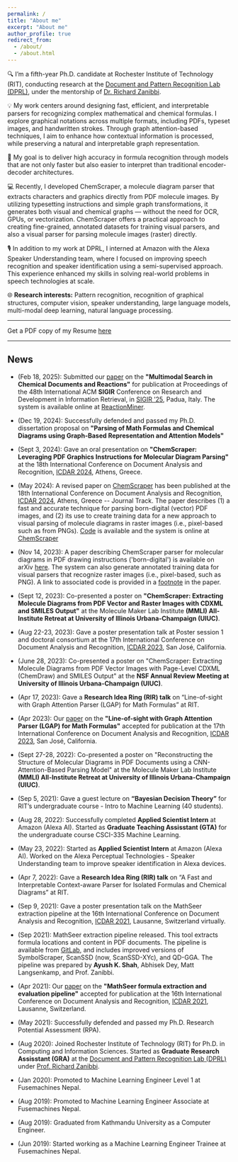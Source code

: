 ```yaml
---
permalink: /
title: "About me"
excerpt: "About me"
author_profile: true
redirect_from: 
  - /about/
  - /about.html
---
```


<!--
# Ayush Kumar Shah
 -->

<!--
Graduate Research Assisstant, <br>
[Rochester Institute of Technology](https://www.rit.edu), New York
 -->

 🔍 I’m a fifth-year Ph.D. candidate at Rochester Institute of Technology (RIT),
 conducting research at the
[Document and Pattern Recognition Lab (DPRL)](https://www.cs.rit.edu/~dprl/index.html),
under the mentorship of [Dr. Richard Zanibbi](https://www.cs.rit.edu/~rlaz/).

💡 My work centers around designing fast, efficient, and interpretable parsers
for recognizing complex mathematical and chemical formulas. I explore graphical
notations across multiple formats, including PDFs, typeset images, and
handwritten strokes. Through graph attention-based techniques, I aim to enhance
how contextual information is processed, while preserving a natural and
interpretable graph representation.

🎯 My goal is to deliver high accuracy in formula recognition through models
that are not only faster but also easier to interpret than traditional
encoder-decoder architectures.

💻 Recently, I developed ChemScraper, a molecule diagram parser that extracts
characters and graphics directly from PDF molecule images. By utilizing
typesetting instructions and simple graph transformations, it generates both
visual and chemical graphs — without the need for OCR, GPUs, or vectorization.
ChemScraper offers a practical approach to creating fine-grained, annotated
datasets for training visual parsers, and also a visual parser for parsing
molecule images (raster) directly.

🎙️ In addition to my work at DPRL, I interned at Amazon with the Alexa Speaker
Understanding team, where I focused on improving speech recognition and speaker
identification using a semi-supervised approach. This
experience enhanced my skills in solving real-world problems in speech
technologies at scale.

🌐 **Research interests:** Pattern recognition, recognition of graphical structures,
computer vision, speaker understanding, large language models, multi-modal deep
learning, natural language processing.

<!--💡 My work centers around designing fast, efficient, and interpretable parsers-->
<!--for recognizing mathematical formulas and chemical diagrams-->
<!--across multiple formats, including PDFs, typeset images, and-->
<!--handwritten strokes. Through graph attention-based techniques and the-->
<!--integration of Large Language Models (LLMs), I aim to enhance how contextual-->
<!--information is processed while preserving a natural and interpretable graph-->
<!--representation.-->
<!---->
<!--🎯 My goal is to deliver high accuracy in math formula and chemical diagram-->
<!--recognition through models-->
<!--that are not only faster but also easier to interpret than traditional-->
<!--encoder-decoder architectures. Also, by leveraging LLMs, I've improved recognition-->
<!--accuracy in math and chemical diagram parsing.-->
<!---->
<!--💻 Recently, I developed ChemScraper, a molecule diagram parser that extracts-->
<!--characters and graphics directly from PDF molecule images. By utilizing-->
<!--typesetting instructions and simple graph transformations, it generates both-->
<!--visual and chemical graphs — without the need for OCR, GPUs, or vectorization.-->
<!--ChemScraper offers a practical approach to creating fine-grained, annotated-->
<!--datasets for training visual parsers, and also a visual parser for parsing-->
<!--molecule images (raster) directly.-->
<!---->
<!--🎙️ In addition to my work at DPRL, I interned at Amazon with the Alexa Speaker-->
<!--Understanding team, where I focused on improving speech recognition and speaker-->
<!--identification using LLMs, generative AI models for speech synthesis, combined-->
<!--with a semi-supervised approach. This-->
<!--experience enhanced my skills in applying LLMs to real-world problems in speech-->
<!--technologies.-->
<!---->
<!--🌐 **Research interests:** Pattern recognition, recognition of graphical structures,-->
<!--computer vision, speaker understanding, large language models, multi-modal deep-->
<!--learning, natural language processing.-->

<!-- pattern recognition, computer vision, deep learning, -->
<!-- large language models, speech and natural language processing. -->
<!-- I'm on a mission to decode the intricacies of graphical structures, from mathematical formulas to chemical diagrams. -->

<!-- **Research Interests**: Pattern recognition, computer vision, detection and recognition of graphical structures, deep -->
<!-- learning, natural language processing -->

---

Get a PDF copy of my Resume [here](/files/Resume_AyushKumarShah_current.pdf)

---

## News

- (Feb 18, 2025): Submitted our
    [paper](https://shahayush.com/publications/2025-02-19-reaction-search) on the
    **"Multimodal Search in Chemical Documents and Reactions"** for
    publication at Proceedings of the 48th International ACM 
    **SIGIR** Conference on Research and Development in Information Retrieval, in
    [SIGIR ’25](https://https://sigir2025.dei.unipd.it/index.html), Padua,
    Italy. The system is available online at
    [ReactionMiner](https://reactionminer-demo.platform.moleculemaker.org/reaction-miner).
 
- (Dec 19, 2024): Successfully defended and passed my Ph.D. dissertation proposal on 
    **"Parsing of Math Formulas and Chemical Diagrams using Graph-Based
        Representation and Attention Models"**

- (Sept 3, 2024): Gave an oral presentation on **"ChemScraper: Leveraging PDF
    Graphics Instructions for Molecular Diagram Parsing"** at
    the 18th International Conference on Document Analysis and Recognition,
    [ICDAR 2024](https://icdar2024.net/), Athens, Greece.

- (May 2024): A revised paper on
    [ChemScraper](https://shahayush.com/publications/2023-11-18-chemscraper) has been published at
    the 18th International Conference on Document Analysis and Recognition,
    [ICDAR 2024](https://icdar2024.net/), Athens, Greece -- Journal Track. The
    paper describes (1) a fast and accurate technique for parsing born-digital
    (vector) PDF images, and (2) its use to create training data for a new
    approach to visual parsing of molecule diagrams in raster images (i.e.,
    pixel-based such as from PNGs). [Code](https://gitlab.com/dprl/graphics-extraction/)
    is available and the system is online at
    [ChemScraper](https://chemscraper.platform.moleculemaker.org/configuration)

- (Nov 14, 2023): A paper describing ChemScraper parser for molecular diagrams in
    PDF drawing instructions ('born-digital') is available on arXiv [here](https://arxiv.org/abs/2311.12161). 
    The system can also generate annotated training data for visual parsers that recognize raster images
    (i.e., pixel-based, such as PNG). A link to associated code is provided in 
    a [footnote](https://gitlab.com/dprl/graphics-extraction/-/tree/icdar2024) in the paper.

- (Sept 12, 2023): Co-presented a poster on **"ChemScraper: Extracting Molecule Diagrams
    from PDF Vector and Raster Images with CDXML and SMILES Output"** 
    at the Molecule Maker Lab Institute **(MMLI) All-Institute Retreat at
University of Illinois Urbana-Champaign (UIUC)**.

- (Aug 22-23, 2023): Gave a poster presentation talk 
    at Poster session 1 and doctoral consortium at
    the 17th International Conference on Document Analysis and Recognition,
    [ICDAR 2023](https://icdar2023.org/), San José, California.


- (June 28, 2023): Co-presented a poster on "ChemScraper: Extracting Molecule Diagrams
    from PDF Vector Images with Page-Level CDXML (ChemDraw) and SMILES Output" 
    at the **NSF Annual Review Meeting at University of Illinois Urbana-Champaign (UIUC)**.
 
- (Apr 17, 2023): Gave a **Research Idea Ring (RIR) talk** on “Line-of-sight with Graph Attention Parser 
    (LGAP) for Math Formulas” at RIT.

- (Apr 2023): Our [paper](https://shahayush.com/publications/2023-04-30-lgap) 
    on the **"Line-of-sight with Graph Attention Parser (LGAP) for Math
    Formulas"**
    accepted for publication at 
    the 17th International Conference on Document Analysis and Recognition,
    [ICDAR 2023](https://icdar2023.org/), San José, California.

- (Sept 27-28, 2022): Co-presented a poster on "Reconstructing the Structure of Molecular Diagrams in PDF Documents 
using a CNN-Attention-Based Parsing Model" at the Molecule Maker Lab Institute **(MMLI) All-Institute Retreat at
University of Illinois Urbana-Champaign (UIUC)**.

- (Sep 5, 2021): Gave a guest lecture on **“Bayesian Decision Theory”** for RIT’s undergraduate course - 
    Intro to Machine Learning (40 students).

- (Aug 28, 2022): Successfully completed **Applied Scientist Intern** at Amazon (Alexa AI). Started as
**Graduate Teaching Assisstant (GTA)** for the undergraduate course CSCI-335 Machine Learning.

- (May 23, 2022): Started as **Applied Scientist Intern** at Amazon (Alexa AI). 
   Worked on the Alexa Perceptual Technologies - Speaker Understanding team
   to improve speaker identification in Alexa devices.
 
- (Apr 7, 2022): Gave a **Research Idea Ring (RIR) talk** on “A Fast and Interpretable 
    Context-aware Parser for Isolated Formulas and Chemical Diagrams” at RIT.

- (Sep 9, 2021): Gave a poster presentation talk on the 
    MathSeer extraction pipeline at 
    the 16th International Conference on Document Analysis and Recognition,
    [ICDAR 2021](https://icdar2021.org/), 
    Lausanne, Switzerland virtually.
 
- (Sep 2021): MathSeer extraction pipeline released. This tool extracts formula
  locations and content in PDF documents. The pipeline is available from
  [GitLab](https://gitlab.com/dprl/MathSeer-extraction-pipeline), and includes 
  improved versions of SymbolScraper, ScanSSD (now,
  ScanSSD-XYc), and QD-GGA. The pipeline was prepared by **Ayush K. Shah**,
  Abhisek Dey, Matt Langsenkamp, and Prof. Zanibbi.

- (Apr 2021): Our [paper](https://shahayush.com/publications/2021-09-01-mathseer-pipeline) 
    on the **"MathSeer formula extraction and evaluation pipeline"** accepted for publication at
    the 16th International Conference on Document Analysis and Recognition, 
  [ICDAR 2021](https://icdar2021.org/), Lausanne, Switzerland.

- (May 2021): Successfully defended and passed my Ph.D. Research Potential Assessment (RPA).

- (Aug 2020): Joined Rochester Institute of Technology (RIT) for Ph.D. in Computing and Information Sciences.
    Started as **Graduate Research Assisstant (GRA)**  at the [Document and
    Pattern Recognition Lab (DPRL)](https://www.cs.rit.edu/~dprl/) under [Prof.
    Richard Zanibbi](https://www.cs.rit.edu/~rlaz/).

- (Jan 2020): Promoted to Machine Learning Engineer Level 1 at Fusemachines
    Nepal.

- (Aug 2019): Promoted to Machine Learning Engineer Associate at Fusemachines
    Nepal.

- (Aug 2019): Graduated from Kathmandu University as a Computer Engineer.

- (Jun 2019): Started working as a Machine Learning Engineer Trainee at
    Fusemachines Nepal.

<!-- ## Education -->

<!-- --- -->

<!-- ### PhD, Computing and Information Sciences -->

<!-- 2020-Present -->

<!-- Rochester Institute of Technology, <br> --> 
<!-- Rochester, New York -->

<!-- --- -->

<!-- ### BE, Computer Engineering -->

<!-- 2015-2019 -->

<!-- Kathmandu University, <br> --> 
<!-- Dhulikhel, Nepal -->

<!-- CGPA: 3.96 / 4.0 -->

<!-- **Coursework:** Machine Learning; Artificial Intelligence; Natural Language Processing; Data Structure and Algorithms; -->
<!-- Database Management Systems; Operating Systems; Advanced Calculus and Linear Algebra; C; C++; Computer Architecture; -->
<!-- Software Engineering; Digital Signal Processing; Embedded Systems -->

<!-- --- -->

<!-- ## Work Experience -->

<!-- --- -->
<!-- ### Applied Scientist Intern -->

<!-- May 23, 2022 - Aug 26, 2022 -->

<!-- Amazon - Alexa AI <br> -->
<!-- Sunnyvale, California -->
 
<!-- Reduced annotation costs and training time, with competitive speaker -->
<!-- identification results in voice assistants (e.g., Alexa) using semi-supervised -->
<!-- techniques (Alexa Speaker Understanding team). -->

<!-- ### Graduate Research Assisstant -->

<!-- Aug 18, 2020 - Present --> 

<!-- Rochester Institute of Technology, <br> --> 
<!-- Rochester, New York -->

<!-- One of the members of the [MathSeer Project,](https://www.cs.rit.edu/~dprl/mathseer/) which --> 
<!-- is a system to make finding mathematical information easier. --> 
<!-- I am conducting research under Prof. Richard Zanibbi to create innovative search -->
<!-- engines, interfaces, and algorithms for extracting and recognizing math. -->

<!-- --- -->

<!-- ### Machine Learning Engineer -->

<!-- June 17, 2019 - Aug 31, 2020 -->

<!-- Fusemachines Nepal, <br> --> 
<!-- Aarya Tower Bhawan, Hattisar, Nepal -->

<!-- - Worked on the ML pipeline: data cleaning and pre-processing, model building, tuning hyperparameters, model -->
<!-- training, and model evaluation in NLP and Computer Vision domain. -->

<!-- - Developed a product classifier using chemical attributes to optimize business decisions for products that go unsold -->
<!-- using boosting algorithms including Gradient Boosting, Random Forests, XGBoost, LightGBM. -->

<!-- - Built an intelligent character recognition system using CNN and RNN to predict handwritten texts (both English -->
<!-- and Nepali) in manually-filled form fields with an accuracy of 95%. --> 

<!-- - Analysed data provided by a subscription-based e-commerce client for building a recommendation system, which -->
<!-- led to an increase in revenue through cross-selling by 6% (large as we were serving 600k users). -->

<!-- - Designed, reviewed, and refined reading materials, quizzes, assignments, and projects for [Fusemachines AI Education Programs](https://fusemachines.com/ai-education/for-engineers/) - “Foundations in AI: Mathematics for AI” (linear algebra, calculus, probability and statistics, -->
<!-- etc.), “Micro Degree™ in Artificial Intelligence: Machine Learning, Computer Vision” (regresssion, image processing, feature detection, image classification, object recognition, etc.) -->

<!-- --- -->

<!-- ### Computer Science Instructor -->

<!-- Jan 2020 - June 2020 -->

<!-- Samriddhi College, <br> --> 
<!-- Kathmandu, Nepal -->

<!-- Designed and implemented daily lesson plans and coding sessions for the course [“Foundations in AI: Computer -->
<!-- Science and Mathematics”](https://fusemachines.com/ai-education/for-engineers/) to undergraduate BSc.CSIT students. --> 
<!-- The course topics include: Introduction to AI, -->
<!-- Fundamentals of CS, Python Programming, Data Structure, Database Management System. -->

<!-- --- -->

<!-- ## Technical Experience -->

<!-- --- -->

<!-- ### Projects -->

<!-- - [Nepali Plagiarism Detector (NLP)](https://github.com/ayushkumarshah/Nepali_Plagiarism_Detection)<br> -->
<!-- An application that detects plagiarised Devanagari text files using a self-built rule-based stemming algorithm and -->
<!-- Cosine similarity -->

<!-- - [Guitar chord recognizer](https://github.com/ayushkumarshah/Guitar-Chords-recognition)<br> -->
<!-- An application that predicts the chords when the Mel spectrograms of guitar sound are fed into a CNN. -->

<!-- - [AI Plays GTA 5: Simulating self-driving vehicles](https://github.com/ayushkumarshah/AI-Plays-GTA5)<br> -->
<!-- A bike-riding agent in a virtual environment (GTA5), built using CNN, used for simulating self-driving vehicles. -->
 
<!-- - [Sarangi: Nepali lyrics emotions extraction (NLP)](https://github.com/ayushkumarshah/sarangi)<br> -->
<!-- A framework that categorizes songs written in the Devanagari script into four emotions using Naive Bayes. -->

<!-- - [Autocar](https://github.com/ayushkumarshah/autocar/)<br> -->
<!--   A self-driving car that can detect lanes, stop sign, traffic light and avoid a collision, built using Canny edge -->
<!-- detection, Hough transform, Haar cascade classifier, and Arduino programming. -->
 
<!-- - [MathMate – advanced mathematical calculator](https://github.com/ayushkumarshah/MathMate)<br> -->
<!-- An android app that solves different types of mathematical equations, numerical computations, and calculus -->
<!-- problems showing involved steps. -->

<!-- --- -->

<!-- ## Additional Experiences and Certifications: -->

<!-- |S.No.|Name of Course/Conference|Offered by|Estimated period|Date of Completion|Certificate| -->
<!-- |---|---|---|---|---|---| -->
<!-- |1|Fusemachines Artificial Intelligence Scholarship Program|[Fusemachines](https://fusemachines.com/)|6 months|Nov 2018 - May 2019| -->
<!-- |2|AWS Innovate Online Conference - AI/ML Edition : Certificate of Attendance|[AWS](https://aws.amazon.com/)|5 hours|Feb 19, 2020|[View Certificate](https://drive.google.com/open?id=1tIMKDhCth63rFkicrPAUu0vQA3Zudx4C)| -->
<!-- |3|[Multivariable calculus](https://www.khanacademy.org/math/multivariable-calculus)|[Khan Academy](https://www.khanacademy.org/)|20 hrs|Feb 24, 2020| -->
<!-- |4|[Statistics and Probability](https://www.khanacademy.org/math/statistics-probability)|[Khan Academy](https://www.khanacademy.org/)|20 hrs|Feb 27, 2020| -->
<!-- |5|[Pandas Foundation](https://www.datacamp.com/courses/pandas-foundations)|[DataCamp](https://www.datacamp.com/)|4 hours|March 14, 2020|[View Certificate](https://www.datacamp.com/statement-of-accomplishment/course/cbfa5d9e55822bb0766ab866a4dde1c79e7509fa)| -->
<!-- |6|[Software Engineering for Data Scientists in Python](https://www.datacamp.com/courses/software-engineering-for-data-scientists-in-python)|[DataCamp](https://www.datacamp.com/)|4 hours|March 25, 2020|[View Certificate](https://www.datacamp.com/statement-of-accomplishment/course/57f6c72aa989430f77a1b66c081dc40ca7cb8d03)| -->
<!-- |7|[Deep Learning Nanodegree](https://www.udacity.com/course/deep-learning-nanodegree--nd101)|[Udacity](https://www.udacity.com/)|4 months|April 22, 2020|[View Certificate](https://confirm.udacity.com/M7HJGNR3)| -->
<!-- |8|[Natural Language Processing Nanodegree](https://www.udacity.com/course/natural-language-processing-nanodegree--nd892)|[Udacity](https://www.udacity.com/)|3 months|May 7, 2020|[View Certificate](https://confirm.udacity.com/SKL4AQE3)| -->
<!-- |9|[Effective Client Communication Training](https://classroom.google.com/u/0/c/OTk0NTYxMDQ3ODBa)|[Fusemachines](https://fusemachines.com)|1 month|May 18, 2020|[View Certificate](https://drive.google.com/file/d/1pwjxW8upDaO6_YRbv8Z0g26uLtZkipLu/view?usp=sharing)| -->
<!-- |10|[Full Stack Web Development with Flask](http://www.linkedin.com/learning/full-stack-web-development-with-flask)|[Linkedin Learning](https://www.linkedin.com/learning)|5 hours|June 12, 2020|[View Certificate](https://drive.google.com/file/d/1k-9cZ6Zp6wpVCeuantBlSHa4FNKUNWbF/view?usp=sharing)| -->
<!-- |11|[Python: Design Patterns](https://www.linkedin.com/learning/python-design-patterns/next-steps?autoplay=true)|[Linkedin Learning](https://www.linkedin.com/learning)|2 hours|June 14, 2020|[View Certificate](https://drive.google.com/file/d/13eVXfETo4OkJzkFmeen-RzH9cSSOZXQA/view?usp=sharing)| -->
<!-- |12|[Computer Vision Nanodegree](https://www.udacity.com/course/computer-vision-nanodegree--nd891)|[Udacity](https://www.udacity.com/)|3 months|June 29, 2020|[View Certificate](https://confirm.udacity.com/GGYLDZPA)| -->
<!-- |13|[3rd National Workshop on Machine Learning and Data Science (NWMLDS) - Certificate of Participation](https://www.mldsn.org/agenda)|[Machine Learning and Data Science Community Nepal (MLDSN)](https://www.mldsn.org/)|5 days|Aug 6, 2020|[View Certificate](https://drive.google.com/file/d/1TfzEt8_fQXX2f5EGNuETUslmfk1C5Sgj/view?usp=sharing)| -->
<!-- |14|[Faster Python Code](https://www.linkedin.com/learning/faster-python-code)|[Linkedin Learning](https://www.linkedin.com/learning)|2 hours|Sept 25, 2020|[View Certificate](https://drive.google.com/file/d/1irBSMbfj227TnGsWVk1xeRQSDRx67t8P/view?usp=sharing)| -->
<!-- |15|[Introduction to Bash Shell Scripting](https://www.coursera.org/learn/introduction-to-bash-shell-scripting)|[Coursera](https://www.coursera.org/)|1 hour|Nov 4, 2020|[View Certificate](https://www.coursera.org/account/accomplishments/certificate/5MDW2Q3ZV7D2)| -->
<!-- |16|[Automation Scripts Using Bash](https://www.coursera.org/projects/auto-scripts-bash)|[Coursera](https://www.coursera.org/)|1 hour|Nov 4, 2020|[View Certificate](https://www.coursera.org/account/accomplishments/certificate/59AMMXE6F9YR)| -->

<!-- --- -->

<!-- ## Technical Skills -->
 
<!-- --- -->

<!-- - **Programming Languages**: Python, R, Matlab, C, C++, JAVA -->
<!-- - **Python Packages**: Pytorch, Tensorflow, Scikit-Learn, OpenCV, Nltk, Pandas, Numpy, Matplotlib, Fastapi, BeautifulSoup, Regex, NetworkX, Jupyter -->
<!-- - **Database**: MySQL, MongoDB -->
<!-- - **Miscellaneous**: Git, Github, Bash, LATEX, Jira, Linux, Arduino, Raspberry-pi -->

<!-- --- -->

